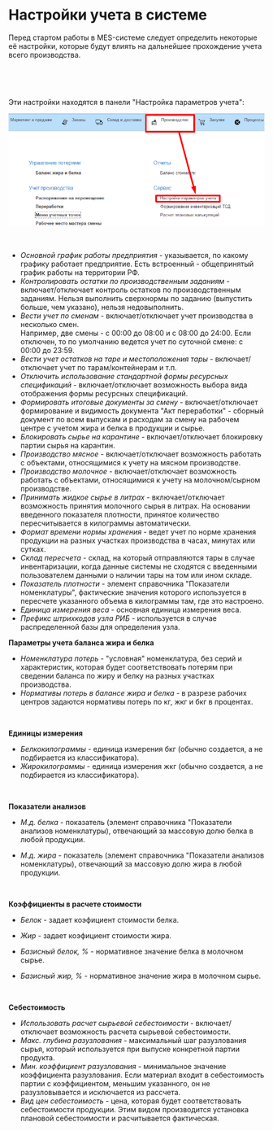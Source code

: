**Настройки учета в системе**
=============================

Перед стартом работы в MES-системе следует определить некоторые её
настройки, которые будут влиять на дальнейшее прохождение учета всего
производства.

 

 

Эти настройки находятся в панели "Настройка параметров учета":

![](SettingOfAccounting.assets/drex_nastrojki_ucheta_v_sisteme_custom.png)

 

-   *Основной график работы предприятия* - указывается, по какому графику работает предприятие. Есть встроенный - общепринятый график работы на территории РФ.
-   *Контролировать остатки по производственным заданиям* -
    включает/отключает контроль остатков по производственным заданиям. Нельзя выполнить сверхнормы по заданию (выпустить больше, чем указано), нельзя недовыполнить.
-   *Вести учет по сменам* - включает/отключает учет производства в несколько смен.  
    Например, две смены - с 00:00 до 08:00 и с 08:00 до
    24:00. Если отключен, то по умолчанию ведется учет по суточной смене: с 00:00 до 23:59.
-   *Вести учет остатков на таре и местоположения тары* - включает/отключает учет по тарам/контейнерам и т.п.
-   *Отключить использование стандартной формы ресурсных спецификаций* - включает/отключает возможность выбора вида отображения формы ресурсных спецификаций.
-   *Формировать итоговые документы за смену* - включает/отключает формирование и видимость документа "Акт переработки" - сборный документ по всем выпускам и расходам за смену на рабочем центре с учетом жира и белка в продукции и сырье.
-   *Блокировать сырье на карантине* - включает/отключает блокировку партии сырья на карантин.
-   *Производство мясное* - включает/отключает возможность работать с объектами, относящимися к учету на мясном производстве.
-   *Производство молочное* - включает/отключает возможность работать с объектами, относящимися к учету на молочном/сырном производстве.
-   *Принимать жидкое сырье в литрах* - включает/отключает возможность принятия молочного сырья в литрах. На основании введенного показателя плотности, принятое количество пересчитывается в килограммы автоматически.
-   *Формат времени нормы хранения* - ведет учет по норме хранения продукции на разных участках производства в часах, минутах или сутках.
-   *Склад пересчета* - склад, на который отправляются тары в случае инвентаризации, когда данные системы не сходятся с введенными пользователем данными о наличии тары на том или ином складе.
-   *Показатель плотности* - элемент справочника "Показатели номенклатуры", фактические значения которого используется в пересчете указанного объема в килограммы там, где это настроено.
-   *Единица измерения веса* - основная единица измерения веса.
-   *Префикс штрихкодов узла РИБ* - используется в случае распределенной базы для определения узла.



**Параметры учета баланса жира и белка**

-   *Номенклатура потерь* - "условная" номенклатура, без серий и
    характеристик, которая будет соответствовать потерям при сведении баланса по жиру и белку на разных участках производства.
-   *Нормативы потерь в балансе жира и белка* - в разрезе рабочих центров задаются нормативы потерь по кг, жкг и бкг в процентах.

 

**Единицы измерения**

-   *Белкокилограммы* - единица измерения бкг (обычно создается, а не подбирается из классификатора).
-   *Жирокилограммы* - единица измерения жкг (обычно создается, а не подбирается из классификатора).

 

**Показатели анализов**

-   *М.д. белка* - показатель (элемент справочника "Показатели анализов номенклатуры), отвечающий за массовую долю белка в любой продукции.

-   *М.д. жира* - показатель (элемент справочника "Показатели анализов номенклатуры), отвечающий за массовую долю жира в любой продукции.

 

**Коэффициенты в расчете стоимости**

-   *Белок* - задает коэфициент стоимости белка.

-   *Жир* - задает коэфициент стоимости жира.
-   *Базисный белок, %* - нормативное значение белка в молочном сырье.
-   *Базисный жир, %* - нормативное значение жира в молочном сырье.

 

**Себестоимость**

-   *Использовать расчет сырьевой себестоимости* - включает/отключает возможность расчета сырьевой себестоимости.
-   *Макс. глубина разузлования* - максимальный шаг разузлования сырья, который используется при выпуске конкретной партии продукта.
-   *Мин. коэффициент разузлования* - минимальное значение коэффициента разузлования. Если материал входит в себестоимость партии с коэффициентом, меньшим указанного, он не разузловывается и исключается из рассчета.
-   *Вид цен себестоимость* - цена, которая будет соответствовать
    себестоимости продукции. Этим видом производится установка плановой себестоимости и расчитывается фактическая.
